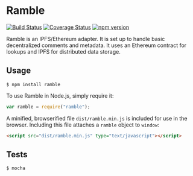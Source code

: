 Ramble
======

[![Build Status](https://travis-ci.org/AugurProject/ramble.svg)](https://travis-ci.org/AugurProject/ramble)
[![Coverage Status](https://coveralls.io/repos/AugurProject/ramble/badge.svg?branch=master&service=github)](https://coveralls.io/github/AugurProject/ramble?branch=master)
[![npm version](https://badge.fury.io/js/ramble.svg)](http://badge.fury.io/js/ramble)

Ramble is an IPFS/Ethereum adapter.  It is set up to handle basic decentralized comments and metadata.  It uses an Ethereum contract for lookups and IPFS for distributed data storage.

Usage
-----
```
$ npm install ramble
```
To use Ramble in Node.js, simply require it:
```javascript
var ramble = require("ramble");
```
A minified, browserified file `dist/ramble.min.js` is included for use in the browser.  Including this file attaches a `ramble` object to `window`:
```html
<script src="dist/ramble.min.js" type="text/javascript"></script>
```

Tests
-----

```
$ mocha
```
